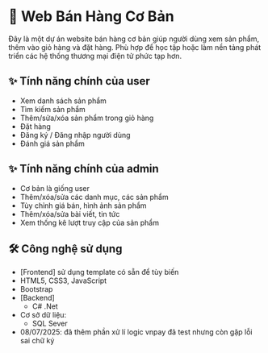 # 🛒 Web Bán Hàng Cơ Bản

Đây là một dự án website bán hàng cơ bản giúp người dùng xem sản phẩm, thêm vào giỏ hàng và đặt hàng. Phù hợp để học tập hoặc làm nền tảng phát triển các hệ thống thương mại điện tử phức tạp hơn.

## ✨ Tính năng chính của user

- Xem danh sách sản phẩm
- Tìm kiếm sản phẩm
- Thêm/sửa/xóa sản phẩm trong giỏ hàng
- Đặt hàng
- Đăng ký / Đăng nhập người dùng
- Đánh giá sản phẩm
## ✨ Tính năng chính của admin
- Cơ bản là giống user
- Thêm/xóa/sửa các danh mục, các sản phẩm
- Tùy chỉnh giá bán, hình ảnh sản phẩm
- Thêm/xóa/sửa bài viết, tin tức
- Xem thống kê lượt truy cập của sản phẩm
## 🛠️ Công nghệ sử dụng
- [Frontend] sử dụng template có sẵn để tùy biến
- HTML5, CSS3, JavaScript
- Bootstrap 
- [Backend]
  - C# .Net
- Cơ sở dữ liệu:
  - SQL Sever
- 08/07/2025: đã thêm phần xử lí logic vnpay đã test nhưng còn gặp lỗi sai chữ ký
